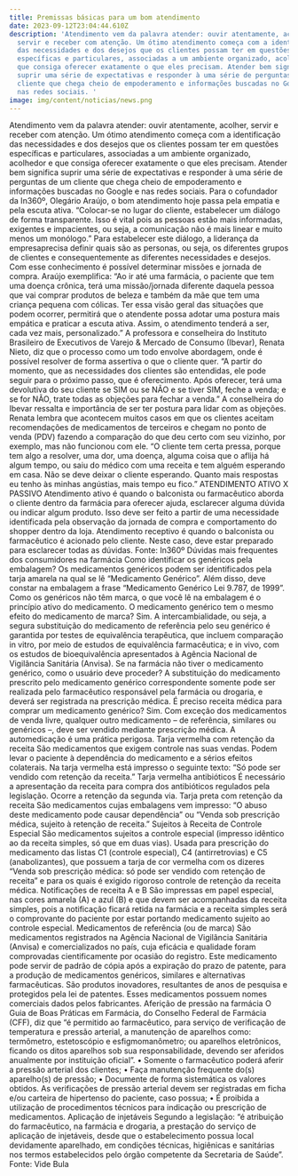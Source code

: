 ```yaml
---
title: Premissas básicas para um bom atendimento
date: 2023-09-12T23:04:44.610Z
description: 'Atendimento vem da palavra atender: ouvir atentamente, acolher,
  servir e receber com atenção. Um ótimo atendimento começa com a identificação
  das necessidades e dos desejos que os clientes possam ter em questões
  específicas e particulares, associadas a um ambiente organizado, acolhedor e
  que consiga oferecer exatamente o que eles precisam. Atender bem significa
  suprir uma série de expectativas e responder à uma série de perguntas de um
  cliente que chega cheio de empoderamento e informações buscadas no Google e
  nas redes sociais. '
image: img/content/noticias/news.png
---
```


Atendimento vem da palavra atender: ouvir atentamente, acolher, servir e receber com atenção. Um ótimo atendimento começa com a identificação das necessidades e dos desejos que os clientes possam ter em questões específicas e particulares, associadas a um ambiente organizado, acolhedor e que consiga oferecer exatamente o que eles precisam. Atender bem significa suprir uma série de expectativas e responder à uma série de perguntas de um cliente que chega cheio de empoderamento e informações buscadas no Google e nas redes sociais. Para o cofundador da In360º, Olegário Araújo, o bom atendimento hoje passa pela empatia e pela escuta ativa. “Colocar-se no lugar do cliente, estabelecer um diálogo de forma transparente. Isso é vital pois as pessoas estão mais informadas, exigentes e impacientes, ou seja, a comunicação não é mais linear e muito menos um monólogo.” Para estabelecer este diálogo, a liderança da empresaprecisa definir quais são as personas, ou seja, os diferentes grupos de clientes e consequentemente as diferentes necessidades e desejos. Com esse conhecimento é possível determinar missões e jornada de compra. Araújo exemplifica: “Ao ir até uma farmácia, o paciente que tem uma doença crônica, terá uma missão/jornada diferente daquela pessoa que vai comprar produtos de beleza e também da mãe que tem uma criança pequena com cólicas. Ter essa visão geral das situações que podem ocorrer, permitirá que o atendente possa adotar uma postura mais empática e praticar a escuta ativa. Assim, o atendimento tenderá a ser, cada vez mais, personalizado.” A professora e conselheira do Instituto Brasileiro de Executivos de Varejo & Mercado de Consumo (Ibevar), Renata Nieto, diz que o processo como um todo envolve abordagem, onde é possível resolver de forma assertiva o que o cliente quer. “A partir do momento, que as necessidades dos clientes são entendidas, ele pode seguir para o próximo passo, que é oferecimento. Após oferecer, terá uma devolutiva do seu cliente se SIM ou se NÃO e se tiver SIM, feche a venda; e se for NÃO, trate todas as objeções para fechar a venda.” A conselheira do Ibevar ressalta e importância de ser ter postura para lidar com as objeções. Renata lembra que acontecem muitos casos em que os clientes aceitam recomendações de medicamentos de terceiros e chegam no ponto de venda (PDV) fazendo a comparação do que deu certo com seu vizinho, por exemplo, mas não funcionou com ele. “O cliente tem certa pressa, porque tem algo a resolver, uma dor, uma doença, alguma coisa que o aflija há algum tempo, ou saiu do médico com uma receita e tem alguém esperando em casa. Não se deve deixar o cliente esperando. Quanto mais respostas eu tenho às minhas angústias, mais tempo eu fico.” ATENDIMENTO ATIVO X PASSIVO Atendimento ativo é quando o balconista ou farmacêutico aborda o cliente dentro da farmácia para oferecer ajuda, esclarecer alguma dúvida ou indicar algum produto. Isso deve ser feito a partir de uma necessidade identificada pela observação da jornada de compra e comportamento do shopper dentro da loja. Atendimento receptivo é quando o balconista ou farmacêutico é acionado pelo cliente. Neste caso, deve estar preparado para esclarecer todas as dúvidas. Fonte: In360º Dúvidas mais frequentes dos consumidores na farmácia Como identificar os genéricos pela embalagem? Os medicamentos genéricos podem ser identificados pela tarja amarela na qual se lê “Medicamento Genérico”. Além disso, deve constar na embalagem a frase “Medicamento Genérico Lei 9.787, de 1999”. Como os genéricos não têm marca, o que você lê na embalagem é o princípio ativo do medicamento. O medicamento genérico tem o mesmo efeito do medicamento de marca? Sim. A intercambialidade, ou seja, a segura substituição do medicamento de referência pelo seu genérico é garantida por testes de equivalência terapêutica, que incluem comparação in vitro, por meio de estudos de equivalência farmacêutica; e in vivo, com os estudos de bioequivalência apresentados à Agência Nacional de Vigilância Sanitária (Anvisa). Se na farmácia não tiver o medicamento genérico, como o usuário deve proceder? A substituição do medicamento prescrito pelo medicamento genérico correspondente somente pode ser realizada pelo farmacêutico responsável pela farmácia ou drogaria, e deverá ser registrada na prescrição médica. É preciso receita médica para comprar um medicamento genérico? Sim. Com exceção dos medicamentos de venda livre, qualquer outro medicamento – de referência, similares ou genéricos –, deve ser vendido mediante prescrição médica. A automedicação é uma prática perigosa. Tarja vermelha com retenção da receita São medicamentos que exigem controle nas suas vendas. Podem levar o paciente à dependência do medicamento e a sérios efeitos colaterais. Na tarja vermelha está impresso o seguinte texto: “Só pode ser vendido com retenção da receita.” Tarja vermelha antibióticos É necessário a apresentação da receita para compra dos antibióticos regulados pela legislação. Ocorre a retenção da segunda via. Tarja preta com retenção da receita São medicamentos cujas embalagens vem impresso: “O abuso deste medicamento pode causar dependência” ou “Venda sob prescrição médica, sujeito à retenção de receita.” Sujeitos à Receita de Controle Especial São medicamentos sujeitos a controle especial (impresso idêntico ao da receita simples, só que em duas vias). Usada para prescrição do medicamento das listas C1 (controle especial), C4 (antirretrovias) e C5 (anabolizantes), que possuem a tarja de cor vermelha com os dizeres “Venda sob prescrição médica: só pode ser vendido com retenção de receita” e para os quais é exigido rigoroso controle de retenção da receita médica. Notificações de receita A e B São impressas em papel especial, nas cores amarela (A) e azul (B) e que devem ser acompanhadas da receita simples, pois a notificação ficará retida na farmácia e a receita simples será o comprovante do paciente por estar portando medicamento sujeito ao controle especial. Medicamentos de referência (ou de marca) São medicamentos registrados na Agência Nacional de Vigilância Sanitária (Anvisa) e comercializados no país, cuja eficácia e qualidade foram comprovadas cientificamente por ocasião do registro. Este medicamento pode servir de padrão de cópia após a expiração do prazo de patente, para a produção de medicamentos genéricos, similares e alternativas farmacêuticas. São produtos inovadores, resultantes de anos de pesquisa e protegidos pela lei de patentes. Esses medicamentos possuem nomes comerciais dados pelos fabricantes. Aferição de pressão na farmácia O Guia de Boas Práticas em Farmácia, do Conselho Federal de Farmácia (CFF), diz que “é permitido ao farmacêutico, para serviço de verificação de temperatura e pressão arterial, a manutenção de aparelhos como: termômetro, estetoscópio e esfigmomanômetro; ou aparelhos eletrônicos, ficando os ditos aparelhos sob sua responsabilidade, devendo ser aferidos anualmente por instituição oficial”. • Somente o farmacêutico poderá aferir a pressão arterial dos clientes; • Faça manutenção frequente do(s) aparelho(s) de pressão; • Documente de forma sistemática os valores obtidos. As verificações de pressão arterial devem ser registradas em ficha e/ou carteira de hipertenso do paciente, caso possua; • É proibida a utilização de procedimentos técnicos para indicação ou prescrição de medicamentos. Aplicação de injetáveis Segundo a legislação: “é atribuição do farmacêutico, na farmácia e drogaria, a prestação do serviço de aplicação de injetáveis, desde que o estabelecimento possua local devidamente aparelhado, em condições técnicas, higiênicas e sanitárias nos termos estabelecidos pelo órgão competente da Secretaria de Saúde”. Fonte: Vide Bula
